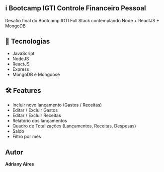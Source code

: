 
## :information_source: Bootcamp IGTI Controle Financeiro Pessoal
Desafio final do Bootcamp IGTI Full Stack contemplando Node + ReactJS + MongoDB
 
## :rocket: Tecnologias 
  
* JavaScript
* NodeJS
* ReactJS
* Express
* MongoDB e Mongoose

## :hammer_and_wrench: Features

* Incluir novo lançamento (Gastos / Receitas)
* Editar / Excluir Gastos
* Editar / Excluir Receitas
* Relatório dos lançamentos
* Quadro de Totalizações (Lançamentos, Receitas, Despesas)
* Saldo
* Filtro por mês


## Autor
 
**Adriany Aires** 
